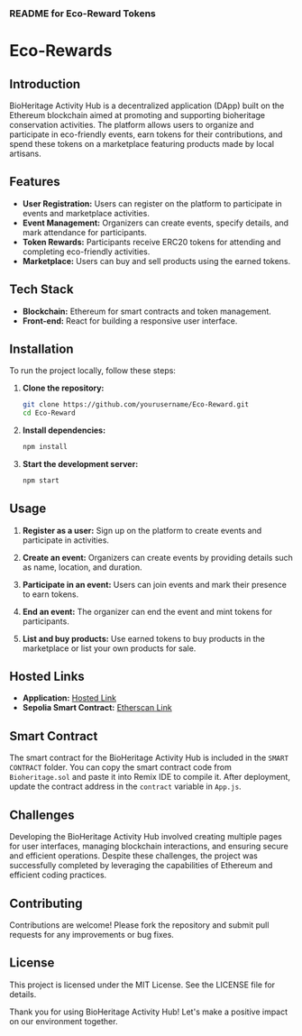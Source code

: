 ### README for Eco-Reward Tokens

# Eco-Rewards

## Introduction
BioHeritage Activity Hub is a decentralized application (DApp) built on the Ethereum blockchain aimed at promoting and supporting bioheritage conservation activities. The platform allows users to organize and participate in eco-friendly events, earn tokens for their contributions, and spend these tokens on a marketplace featuring products made by local artisans.

## Features
- **User Registration:** Users can register on the platform to participate in events and marketplace activities.
- **Event Management:** Organizers can create events, specify details, and mark attendance for participants.
- **Token Rewards:** Participants receive ERC20 tokens for attending and completing eco-friendly activities.
- **Marketplace:** Users can buy and sell products using the earned tokens.

## Tech Stack
- **Blockchain:** Ethereum for smart contracts and token management.
- **Front-end:** React for building a responsive user interface.

## Installation
To run the project locally, follow these steps:

1. **Clone the repository:**
   ```sh
   git clone https://github.com/yourusername/Eco-Reward.git
   cd Eco-Reward
   ```

2. **Install dependencies:**
   ```sh
   npm install
   ```

3. **Start the development server:**
   ```sh
   npm start
   ```

## Usage
1. **Register as a user:**
   Sign up on the platform to create events and participate in activities.

2. **Create an event:**
   Organizers can create events by providing details such as name, location, and duration.

3. **Participate in an event:**
   Users can join events and mark their presence to earn tokens.

4. **End an event:**
   The organizer can end the event and mint tokens for participants.

5. **List and buy products:**
   Use earned tokens to buy products in the marketplace or list your own products for sale.

## Hosted Links
- **Application:** [Hosted Link](https://bio-heritage.vercel.app/)
- **Sepolia Smart Contract:** [Etherscan Link](https://sepolia.etherscan.io/address/0xc1b3d1405dcddbd3d035f67058d13bc79ac51e20)

## Smart Contract
The smart contract for the BioHeritage Activity Hub is included in the `SMART CONTRACT` folder. You can copy the smart contract code from `Bioheritage.sol` and paste it into Remix IDE to compile it. After deployment, update the contract address in the `contract` variable in `App.js`.

## Challenges
Developing the BioHeritage Activity Hub involved creating multiple pages for user interfaces, managing blockchain interactions, and ensuring secure and efficient operations. Despite these challenges, the project was successfully completed by leveraging the capabilities of Ethereum and efficient coding practices.

## Contributing
Contributions are welcome! Please fork the repository and submit pull requests for any improvements or bug fixes.

## License
This project is licensed under the MIT License. See the LICENSE file for details.


Thank you for using BioHeritage Activity Hub! Let's make a positive impact on our environment together.
